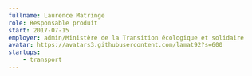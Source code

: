 ```yaml
---
fullname: Laurence Matringe
role: Responsable produit
start: 2017-07-15
employer: admin/Ministère de la Transition écologique et solidaire
avatar: https://avatars3.githubusercontent.com/lamat92?s=600
startups:
    - transport
---
```

